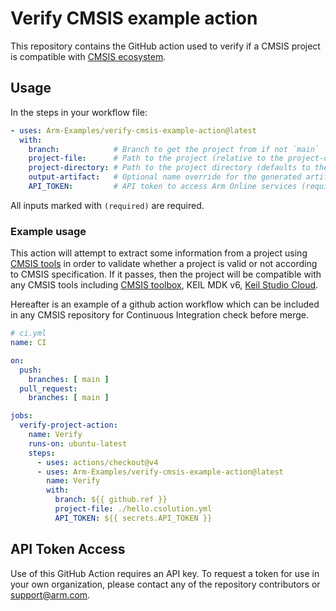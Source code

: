 # Verify CMSIS example action

This repository contains the GitHub action used to verify if a CMSIS project is compatible with [CMSIS ecosystem](https://www.keil.arm.com/cmsis).

## Usage

In the steps in your workflow file:
```yaml
- uses: Arm-Examples/verify-cmsis-example-action@latest
  with:
    branch:            # Branch to get the project from if not `main`
    project-file:      # Path to the project (relative to the project-directory) to verify (e.g. file in the repository with `.csolution.yml` extension, etc.) (required)
    project-directory: # Path to the project directory (defaults to the root of the GitHub repository)
    output-artifact:   # Optional name override for the generated artifacts. Needed if running the action multiple times in one run so that artifacts don't conflict with eachother
    API_TOKEN:         # API token to access Arm Online services (required)
```

All inputs marked with `(required)` are required.

### Example usage

This action will attempt to extract some information from a project using [CMSIS tools](https://github.com/Open-CMSIS-Pack/devtools) in order to validate whether a project is valid or not according to CMSIS specification. If it passes, then the project will be compatible with any CMSIS tools including [CMSIS toolbox](https://github.com/Open-CMSIS-Pack/cmsis-toolbox), KEIL MDK v6, [Keil Studio Cloud](https://studio.keil.arm.com/cmsis).

Hereafter is an example of a github action workflow which can be included in any CMSIS repository for Continuous Integration check before merge.
```yaml
# ci.yml
name: CI

on:
  push:
    branches: [ main ]
  pull_request:
    branches: [ main ]

jobs:
  verify-project-action:
    name: Verify
    runs-on: ubuntu-latest
    steps:
      - uses: actions/checkout@v4
      - uses: Arm-Examples/verify-cmsis-example-action@latest
        name: Verify
        with:
          branch: ${{ github.ref }}
          project-file: ./hello.csolution.yml
          API_TOKEN: ${{ secrets.API_TOKEN }}
```

## API Token Access

Use of this GitHub Action requires an API key. To request a token for use in your own organization, please contact any of the repository contributors or support@arm.com.
